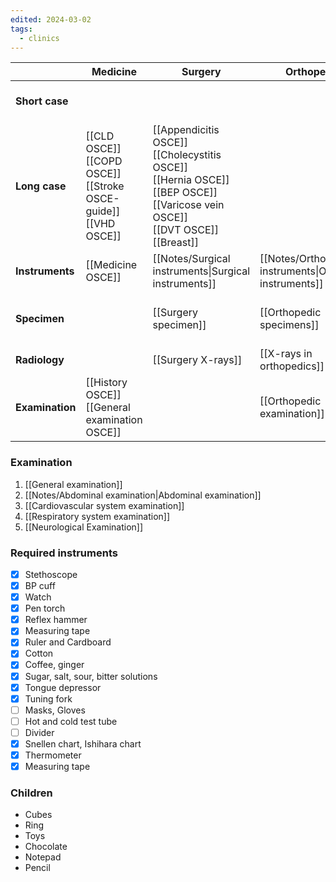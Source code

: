 ```yaml
---
edited: 2024-03-02
tags:
  - clinics
---
```


|                 | Medicine                                                                | Surgery                                                                                                                                       | Orthopedics                                              | OBGYN                                                                    | Pediatrics                                                                                                                          |
| --------------- | ----------------------------------------------------------------------- | --------------------------------------------------------------------------------------------------------------------------------------------- | -------------------------------------------------------- | ------------------------------------------------------------------------ | ----------------------------------------------------------------------------------------------------------------------------------- |
| **Short case**  |                                                                         |                                                                                                                                               |                                                          | [[OBG Cards.pdf]]<br>[[OBG cases]]                                       |                                                                                                                                     |
| **Long case**   | [[CLD OSCE]]<br>[[COPD OSCE]] <br>[[Stroke OSCE-guide]]<br>[[VHD OSCE]] | [[Appendicitis OSCE]]<br>[[Cholecystitis OSCE]] <br>[[Hernia OSCE]]<br>[[BEP OSCE]] <br>[[Varicose vein OSCE]] <br>[[DVT OSCE]]<br>[[Breast]] |                                                          | [[Obstretic history]] <br>[[Antenatal history]]<br>[[Postnatal history]] | [[Pediatric history]]<br>[Pediatric cases](https://drive.google.com/drive/folders/1ymRJZshHzGg_7tN7b4ZK1iDfAN9yjsfg?usp=drive_link) |
| **Instruments** | [[Medicine OSCE]]                                                       | [[Notes/Surgical instruments\|Surgical instruments]]                                                                                          | [[Notes/Orthopedic instruments\|Orthopedic instruments]] | [[Obstetric instruments]]                                                | [[Pediatrics OSCE]]                                                                                                                 |
| **Specimen**    |                                                                         | [[Surgery specimen]]                                                                                                                          | [[Orthopedic specimens]]                                 | [[Obstretic specimens]]<br>[[Obstetric pharmacology]]                    |                                                                                                                                     |
| **Radiology**   |                                                                         | [[Surgery X-rays]]                                                                                                                            | [[X-rays in orthopedics]]                                | [[Obs-gyn radiology]]                                                    |                                                                                                                                     |
| **Examination** | [[History OSCE]] <br>[[General examination OSCE]]                       |                                                                                                                                               | [[Orthopedic examination]]                               | [[Obstetric examination]]<br>[[Gynecological examination]]               | [[Pediatric Examination]]                                                                                                           |
### Examination
1. [[General examination]]
2. [[Notes/Abdominal examination|Abdominal examination]]
3. [[Cardiovascular system examination]]
4. [[Respiratory system examination]] 
5. [[Neurological Examination]] 

### Required instruments
- [x] Stethoscope
- [x] BP cuff
- [x] Watch
- [x] Pen torch
- [x] Reflex hammer
- [x] Measuring tape
- [x] Ruler and Cardboard
- [x] Cotton 
- [x] Coffee, ginger 
- [x] Sugar, salt, sour, bitter solutions
- [x] Tongue depressor 
- [x] Tuning fork 
- [ ] Masks, Gloves 
- [ ] Hot and cold test tube 
- [ ] Divider 
- [x] Snellen chart, Ishihara chart 
- [x] Thermometer 
- [x] Measuring tape
### Children
- Cubes
- Ring
- Toys
- Chocolate 
- Notepad
- Pencil 